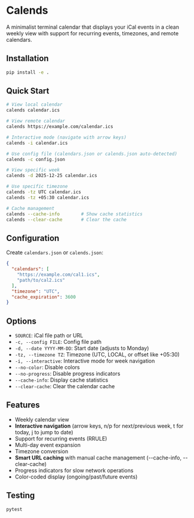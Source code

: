 # Calends

A minimalist terminal calendar that displays your iCal events in a clean weekly view with support for recurring events, timezones, and remote calendars.

## Installation

```bash
pip install -e .
```

## Quick Start

```bash
# View local calendar
calends calendar.ics

# View remote calendar
calends https://example.com/calendar.ics

# Interactive mode (navigate with arrow keys)
calends -i calendar.ics

# Use config file (calendars.json or calends.json auto-detected)
calends -c config.json

# View specific week
calends -d 2025-12-25 calendar.ics

# Use specific timezone
calends -tz UTC calendar.ics
calends -tz +05:30 calendar.ics

# Cache management
calends --cache-info        # Show cache statistics
calends --clear-cache       # Clear the cache
```

## Configuration

Create `calendars.json` or `calends.json`:

```json
{
  "calendars": [
    "https://example.com/cal1.ics",
    "path/to/cal2.ics"
  ],
  "timezone": "UTC",
  "cache_expiration": 3600
}
```

## Options

- `SOURCE`: iCal file path or URL
- `-c, --config FILE`: Config file path
- `-d, --date YYYY-MM-DD`: Start date (adjusts to Monday)
- `-tz, --timezone TZ`: Timezone (UTC, LOCAL, or offset like +05:30)
- `-i, --interactive`: Interactive mode for week navigation
- `--no-color`: Disable colors
- `--no-progress`: Disable progress indicators
- `--cache-info`: Display cache statistics
- `--clear-cache`: Clear the calendar cache

## Features

- Weekly calendar view
- **Interactive navigation** (arrow keys, n/p for next/previous week, t for today, j to jump to date)
- Support for recurring events (RRULE)
- Multi-day event expansion
- Timezone conversion
- **Smart URL caching** with manual cache management (--cache-info, --clear-cache)
- Progress indicators for slow network operations
- Color-coded display (ongoing/past/future events)

## Testing

```bash
pytest
```
